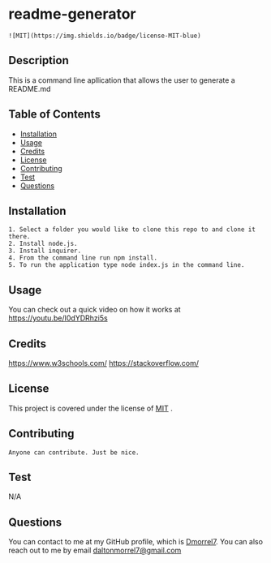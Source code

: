 # readme-generator 
  
    ![MIT](https://img.shields.io/badge/license-MIT-blue)
    

  ## Description
  This is a command line apllication that allows the user to generate a README.md

  ## Table of Contents
  * [Installation](#installation)
  * [Usage](#usage)
  * [Credits](#credits)
  * [License](#license)
  * [Contributing](#Contributing)
  * [Test](#test)
  * [Questions](#questions)
  
  ## Installation
    1. Select a folder you would like to clone this repo to and clone it there.
    2. Install node.js.
    3. Install inquirer.
    4. From the command line run npm install.
    5. To run the application type node index.js in the command line.

  ## Usage
  You can check out a quick video on how it works at https://youtu.be/I0dYDRhzi5s

  ## Credits
  https://www.w3schools.com/ https://stackoverflow.com/

  ## License
  This project is covered under the license of 
      [MIT](https://www.opensource.org/licenses/mit-license.php)
    .
  
  ## Contributing 
    Anyone can contribute. Just be nice.

  ## Test
  N/A

  ## Questions
  You can contact to me at my GitHub profile, which is [Dmorrel7](https://github.com/Dmorrel7).
  You can also reach out to me by email daltonmorrel7@gmail.com